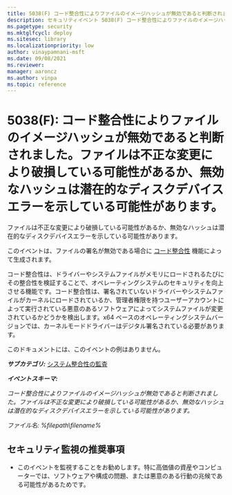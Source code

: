 ```yaml
---
title: 5038(F) コード整合性によりファイルのイメージハッシュが無効であると判断されました。
description: セキュリティイベント 5038(F) コード整合性によりファイルのイメージハッシュが無効であると判断されました。
ms.pagetype: security
ms.mktglfcycl: deploy
ms.sitesec: library
ms.localizationpriority: low
author: vinaypamnani-msft
ms.date: 09/08/2021
ms.reviewer: 
manager: aaroncz
ms.author: vinpa
ms.topic: reference
---
```


# 5038(F): コード整合性によりファイルのイメージハッシュが無効であると判断されました。ファイルは不正な変更により破損している可能性があるか、無効なハッシュは潜在的なディスクデバイスエラーを示している可能性があります。

ファイルは不正な変更により破損している可能性があるか、無効なハッシュは潜在的なディスクデバイスエラーを示している可能性があります。

このイベントは、ファイルの署名が無効である場合に [コード整合性](/previous-versions/windows/it-pro/windows-server-2008-R2-and-2008/dd348642(v=ws.10)) 機能によって生成されます。

コード整合性は、ドライバーやシステムファイルがメモリにロードされるたびにその整合性を検証することで、オペレーティングシステムのセキュリティを向上させる機能です。コード整合性は、署名されていないドライバーやシステムファイルがカーネルにロードされているか、管理者権限を持つユーザーアカウントによって実行されている悪意のあるソフトウェアによってシステムファイルが変更されているかどうかを検出します。x64 ベースのオペレーティングシステムバージョンでは、カーネルモードドライバーはデジタル署名されている必要があります。

このドキュメントには、このイベントの例はありません。

***サブカテゴリ:***&nbsp;[システム整合性の監査](audit-system-integrity.md)

***イベントスキーマ:***

*コード整合性によりファイルのイメージハッシュが無効であると判断されました。ファイルは不正な変更により破損している可能性があるか、無効なハッシュは潜在的なディスクデバイスエラーを示している可能性があります。*

*ファイル名: %filepath\\filename%*

## セキュリティ監視の推奨事項

- このイベントを監視することをお勧めします。特に高価値の資産やコンピューターでは、ソフトウェアや構成の問題、または悪意のある行動の兆候である可能性があるためです。
